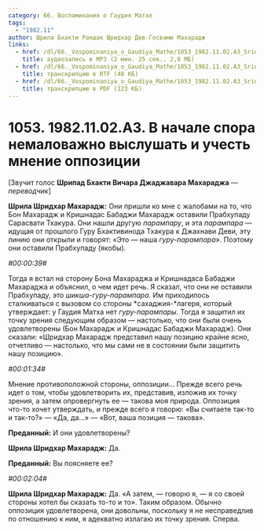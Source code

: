 ```yaml
---
category: 66. Воспоминания о Гаудия Матхе
tags:
  - "1982.11"
author: Шрила Бхакти Ракшак Шридхар Дев-Госвами Махарадж
links:
  - href: /dl/66._Vospominaniya_o_Gaudiya_Mathe/1053_1982.11.02.A3_SridharMj_V_nachale_spora_nemalovazhno_vyslushat_i_uchest_mnenie_oppozicii.mp3
    title: аудиозапись в MP3 (2 мин. 25 сек., 2,8 МБ)
  - href: /dl/66._Vospominaniya_o_Gaudiya_Mathe/1053_1982.11.02.A3_SridharMj_V_nachale_spora_nemalovazhno_vyslushat_i_uchest_mnenie_oppozicii.rtf
    title: транскрипцию в RTF (48 КБ)
  - href: /dl/66._Vospominaniya_o_Gaudiya_Mathe/1053_1982.11.02.A3_SridharMj_V_nachale_spora_nemalovazhno_vyslushat_i_uchest_mnenie_oppozicii.pdf
    title: транскрипцию в PDF (123 КБ)
---
```


# 1053. 1982.11.02.A3. В начале спора немаловажно выслушать и учесть мнение оппозиции

[Звучит голос **Шрипад Бхакти Вичара Джаджавара Махараджа** — *переводчик*]

**Шрила Шридхар Махарадж:** Они пришли ко мне с жалобами на то, что Бон Махарадж и Кришнадас Бабаджи Махарадж оставили Прабхупаду Сарасвати Тхакура. Они нашли другую *парампару*, и эта *парампара* — идущая от прошлого Гуру Бхактивинода Тхакура к Джахнави Деви, эту линию они открыли и говорят: «Это — наша *гуру-парампара*». Поэтому они оставили Прабхупаду (якобы).

*#00:00:39#*

Тогда я встал на сторону Бона Махараджа и Кришнадаса Бабаджи Махараджа и объяснил, о чем идет речь. Я сказал, что они не оставили Прабхупаду, это *шикша-гуру-парампара.* Им приходилось сталкиваться с вызовом со стороны *сахаджия-*лагеря, который утверждает: у Гаудия Матха нет *гуру-парампары.* Тогда я защитил их точку зрения следующим образом — настолько, что они были очень удовлетворены (Бон Махарадж и Кришнадас Бабаджи Махарадж). Они сказали: «Шридхар Махарадж представил нашу позицию крайне ясно, отчетливо — настолько, что мы сами не в состоянии были защитить нашу позицию».

*#00:01:34#*

Мнение противоположной стороны, оппозиции… Прежде всего речь идет о том, чтобы удовлетворить их, представив, изложив их точку зрения, а затем опровергнуть ее — такова моя природа. Оппозиция что-то хочет утверждать, и прежде всего я говорю: «Вы считаете так-то и так-то?» — «Да, да…» — «Вот, ваша позиция — такова».

**Преданный:** И они удовлетворены?

**Шрила Шридхар Махарадж:** Да.

**Преданный:** Вы поясняете ее?

*#00:02:04#*

**Шрила Шридхар Махарадж:** Да. «А затем, — говорю я, — я со своей стороны хотел бы сказать то-то и то». Таким образом. Обычно оппозиция удовлетворена, они довольны, поскольку я не несправедлив по отношению к ним, я адекватно излагаю их точку зрения. Сперва.

